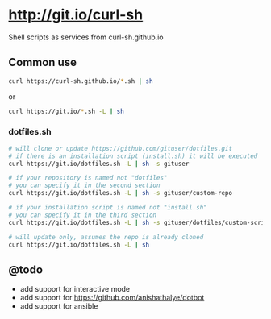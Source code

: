 # http://git.io/curl-sh

Shell scripts as services from curl-sh.github.io

## Common use
```sh
curl https://curl-sh.github.io/*.sh | sh
```
or

```sh
curl https://git.io/*.sh -L | sh
```

### dotfiles.sh
```sh
# will clone or update https://github.com/gituser/dotfiles.git
# if there is an installation script (install.sh) it will be executed
curl https://git.io/dotfiles.sh -L | sh -s gituser

# if your repository is named not "dotfiles"
# you can specify it in the second section
curl https://git.io/dotfiles.sh -L | sh -s gituser/custom-repo

# if your installation script is named not "install.sh"
# you can specify it in the third section
curl https://git.io/dotfiles.sh -L | sh -s gituser/dotfiles/custom-script.sh

# will update only, assumes the repo is already cloned
curl https://git.io/dotfiles.sh -L | sh
```

## @todo

 * add support for interactive mode
 * add support for https://github.com/anishathalye/dotbot
 * add support for ansible